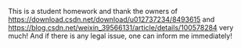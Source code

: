 This is a student homework and thank the owners of https://download.csdn.net/download/u012737234/8493615 and https://blog.csdn.net/weixin_39566131/article/details/100578284 very much! And if there is any legal issue, one can inform me immediately!
